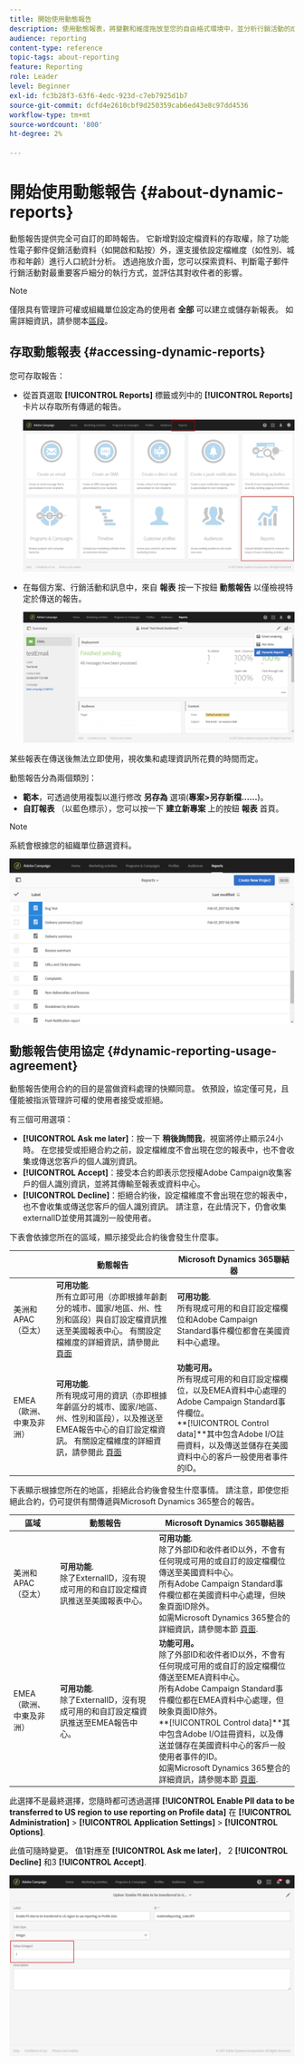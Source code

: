 ```yaml
---
title: 開始使用動態報告
description: 使用動態報表，將變數和維度拖放至您的自由格式環境中，並分析行銷活動的成功。
audience: reporting
content-type: reference
topic-tags: about-reporting
feature: Reporting
role: Leader
level: Beginner
exl-id: fc3b28f3-63f6-4edc-923d-c7eb7925d1b7
source-git-commit: dcfd4e2610cbf9d250359cab6ed43e8c97dd4536
workflow-type: tm+mt
source-wordcount: '800'
ht-degree: 2%

---
```


# 開始使用動態報告 {#about-dynamic-reports}

動態報告提供完全可自訂的即時報告。 它新增對設定檔資料的存取權，除了功能性電子郵件促銷活動資料（如開啟和點按）外，還支援依設定檔維度（如性別、城市和年齡）進行人口統計分析。 透過拖放介面，您可以探索資料、判斷電子郵件行銷活動對最重要客戶細分的執行方式，並評估其對收件者的影響。

>[!NOTE]
>
>僅限具有管理許可權或組織單位設定為的使用者 **全部** 可以建立或儲存新報表。 如需詳細資訊，請參閱本[區段](../../administration/using/users-management.md)。

## 存取動態報表 {#accessing-dynamic-reports}

您可存取報告：

* 從首頁選取 **[!UICONTROL Reports]** 標籤或列中的 **[!UICONTROL Reports]** 卡片以存取所有傳遞的報告。

  ![](assets/campaign_reports_access.png)

* 在每個方案、行銷活動和訊息中，來自 **報表** 按一下按鈕 **動態報告** 以僅檢視特定於傳送的報告。

  ![](assets/campaign_reports_description.png)

某些報表在傳送後無法立即使用，視收集和處理資訊所花費的時間而定。

動態報告分為兩個類別：

* **範本**，可透過使用複製以進行修改 **另存為** 選項(**專案>另存新檔……**)。
* **自訂報表** （以藍色標示），您可以按一下 **建立新專案** 上的按鈕 **報表** 首頁。

>[!NOTE]
>
>系統會根據您的組織單位篩選資料。

![](assets/dynamic_report_overview.png)

## 動態報告使用協定 {#dynamic-reporting-usage-agreement}

動態報告使用合約的目的是當做資料處理的快顯同意。 依預設，協定僅可見，且僅能被指派管理許可權的使用者接受或拒絕。

有三個可用選項：

* **[!UICONTROL Ask me later]**：按一下 **稍後詢問我**，視窗將停止顯示24小時。 在您接受或拒絕合約之前，設定檔維度不會出現在您的報表中，也不會收集或傳送您客戶的個人識別資訊。
* **[!UICONTROL Accept]**：接受本合約即表示您授權Adobe Campaign收集客戶的個人識別資訊，並將其傳輸至報表或資料中心。
* **[!UICONTROL Decline]**：拒絕合約後，設定檔維度不會出現在您的報表中，也不會收集或傳送您客戶的個人識別資訊。 請注意，在此情況下，仍會收集externalID並使用其識別一般使用者。

下表會依據您所在的區域，顯示接受此合約後會發生什麼事。

|  | 動態報告 | Microsoft Dynamics 365聯結器 |
|---|---|---|
| 美洲和APAC （亞太） | **可用功能**. <br>所有立即可用（亦即根據年齡劃分的城市、國家/地區、州、性別和區段）與自訂設定檔資訊推送至美國報表中心。 有關設定檔維度的詳細資訊，請參閱此 [頁面](../../reporting/using/list-of-components.md) | **可用功能**. <br>所有現成可用的和自訂設定檔欄位和Adobe Campaign Standard事件欄位都會在美國資料中心處理。 |
| EMEA （歐洲、中東及非洲） | **可用功能**. <br>所有現成可用的資訊（亦即根據年齡區分的城市、國家/地區、州、性別和區段），以及推送至EMEA報告中心的自訂設定檔資訊。 有關設定檔維度的詳細資訊，請參閱此 [頁面](../../reporting/using/list-of-components.md) | **功能可用。** <br>所有現成可用的和自訂設定檔欄位，以及EMEA資料中心處理的Adobe Campaign Standard事件欄位。 <br>**[!UICONTROL Control data]**其中包含Adobe I/O註冊資料，以及傳送並儲存在美國資料中心的客戶一般使用者事件的ID。 |

下表顯示根據您所在的地區，拒絕此合約後會發生什麼事情。 請注意，即使您拒絕此合約，仍可提供有關傳遞與Microsoft Dynamics 365整合的報告。

| 區域 | 動態報告 | Microsoft Dynamics 365聯結器 |
|---|---|---|
| 美洲和APAC （亞太） | **可用功能**. <br> 除了ExternalID，沒有現成可用的和自訂設定檔資訊推送至美國報表中心。 | **可用功能**. <br>除了外部ID和收件者ID以外，不會有任何現成可用的或自訂的設定檔欄位傳送至美國資料中心。 <br>所有Adobe Campaign Standard事件欄位都在美國資料中心處理，但映象頁面ID除外。 <br>如需Microsoft Dynamics 365整合的詳細資訊，請參閱本節 [頁面](../../integrating/using/d365-acs-get-started.md). |
| EMEA （歐洲、中東及非洲） | **可用功能**. <br>除了ExternalID，沒有現成可用的和自訂設定檔資訊推送至EMEA報告中心。 | **功能可用。** <br>除了外部ID和收件者ID以外，不會有任何現成可用的或自訂的設定檔欄位傳送至EMEA資料中心。 <br>所有Adobe Campaign Standard事件欄位都在EMEA資料中心處理，但映象頁面ID除外。  <br>**[!UICONTROL Control data]**其中包含Adobe I/O註冊資料，以及傳送並儲存在美國資料中心的客戶一般使用者事件的ID。<br>如需Microsoft Dynamics 365整合的詳細資訊，請參閱本節 [頁面](../../integrating/using/d365-acs-get-started.md). |

此選擇不是最終選擇，您隨時都可透過選擇 **[!UICONTROL Enable PII data to be transferred to US region to use reporting on Profile data]** 在 **[!UICONTROL Administration]** > **[!UICONTROL Application Settings]** > **[!UICONTROL Options]**.

此值可隨時變更。 值1對應至 **[!UICONTROL Ask me later]**， 2 **[!UICONTROL Decline]** 和3 **[!UICONTROL Accept]**.

![](assets/pii_window_2.png)
